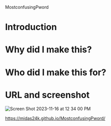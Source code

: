 MostconfusingPword

# Introduction

# Why did I make this?

# Who did I make this for?

# URL and screenshot

![Screen Shot 2023-11-16 at 12 34 00 PM](https://github.com/Midas24k/MostconfusingPword/assets/137853877/ab829062-1d84-4876-ba94-03273d2bdfba)



https://midas24k.github.io/MostconfusingPword/
